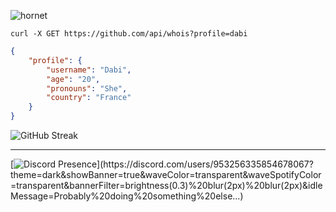 ![hornet](./4d19b2f5c80061e94c7a9bc98755fbc0.gif)

```
curl -X GET https://github.com/api/whois?profile=dabi
```

```json
{	
    "profile": {
        "username": "Dabi",
        "age": "20",
        "pronouns": "She",
        "country": "France"
    }	
}
```

![GitHub Streak](https://github-readme-streak-stats.herokuapp.com?user=shyybi&theme=tokyonight)

---
[![Discord Presence](https://lanyard.kyrie25.dev/api/953256335854678067?theme=dark&showBanner=true&waveColor=transparent&waveSpotifyColor=transparent&bannerFilter=brightness(0.3)%20blur(2px)%20blur(2px)&idleMessage=Probably%20doing%20something%20else...)](https://discord.com/users/953256335854678067?theme=dark&showBanner=true&waveColor=transparent&waveSpotifyColor=transparent&bannerFilter=brightness(0.3)%20blur(2px)%20blur(2px)&idleMessage=Probably%20doing%20something%20else...)
